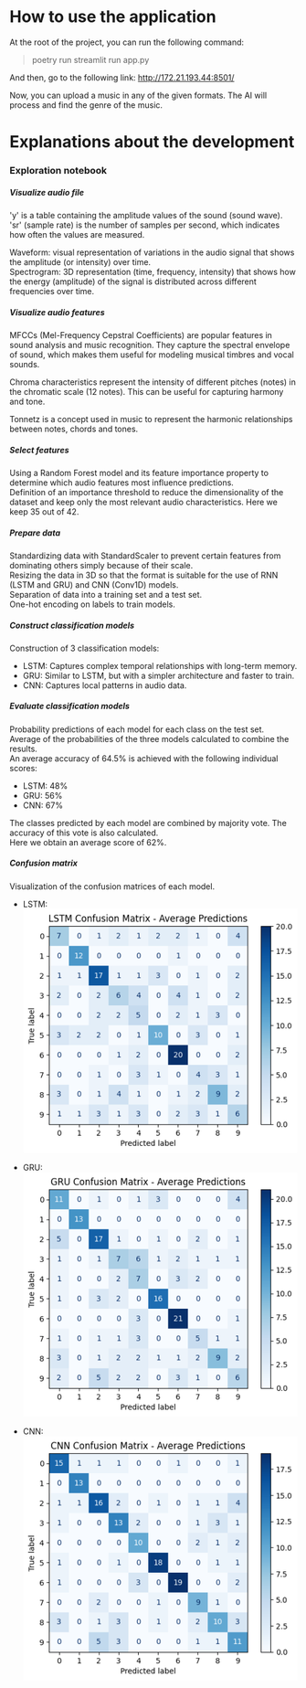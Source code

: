 # How to use the application
At the root of the project, you can run the following command:  
> poetry run streamlit run app.py  

And then, go to the following link: http://172.21.193.44:8501/  

Now, you can upload a music in any of the given formats. The AI will process and find the genre of the music.  

# Explanations about the development
### Exploration notebook
##### Visualize audio file
'y' is a table containing the amplitude values ​​of the sound (sound wave).  
'sr' (sample rate) is the number of samples per second, which indicates how often the values ​​are measured.  

Waveform: visual representation of variations in the audio signal that shows the amplitude (or intensity) over time.  
Spectrogram: 3D representation (time, frequency, intensity) that shows how the energy (amplitude) of the signal is distributed across different frequencies over time.  

##### Visualize audio features
MFCCs (Mel-Frequency Cepstral Coefficients) are popular features in sound analysis and music recognition. They capture the spectral envelope of sound, which makes them useful for modeling musical timbres and vocal sounds.  

Chroma characteristics represent the intensity of different pitches (notes) in the chromatic scale (12 notes). This can be useful for capturing harmony and tone.  

Tonnetz is a concept used in music to represent the harmonic relationships between notes, chords and tones.  

##### Select features
Using a Random Forest model and its feature importance property to determine which audio features most influence predictions.  
Definition of an importance threshold to reduce the dimensionality of the dataset and keep only the most relevant audio characteristics. Here we keep 35 out of 42.  

##### Prepare data
Standardizing data with StandardScaler to prevent certain features from dominating others simply because of their scale.  
Resizing the data in 3D so that the format is suitable for the use of RNN (LSTM and GRU) and CNN (Conv1D) models.  
Separation of data into a training set and a test set.  
One-hot encoding on labels to train models.  

##### Construct classification models
Construction of 3 classification models:  
- LSTM: Captures complex temporal relationships with long-term memory.  
- GRU: Similar to LSTM, but with a simpler architecture and faster to train.  
- CNN: Captures local patterns in audio data.  

##### Evaluate classification models
Probability predictions of each model for each class on the test set.  
Average of the probabilities of the three models calculated to combine the results.  
An average accuracy of 64.5% is achieved with the following individual scores:  
- LSTM: 48%  
- GRU: 56%  
- CNN: 67%  

The classes predicted by each model are combined by majority vote. The accuracy of this vote is also calculated.  
Here we obtain an average score of 62%.  

##### Confusion matrix
Visualization of the confusion matrices of each model.  
- LSTM:  
![LSTM confusion matrix](img/lstm_confusion_matrix.png)  

- GRU:  
![GRU confusion matrix](img/gru_confusion_matrix.png)  

- CNN:  
![CNN confusion matrix](img/cnn_confusion_matrix.png)  